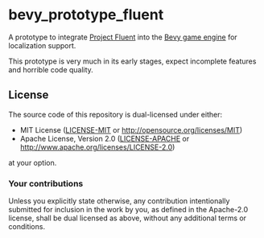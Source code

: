 # bevy_prototype_fluent

A prototype to integrate [Project Fluent](https://projectfluent.org/) into the [Bevy game engine](https://bevyengine.org/)
for localization support.

This prototype is very much in its early stages, expect incomplete features and horrible code quality.

## License

The source code of this repository is dual-licensed under either:

- MIT License ([LICENSE-MIT](LICENSE-MIT) or <http://opensource.org/licenses/MIT>)
- Apache License, Version 2.0 ([LICENSE-APACHE](LICENSE-APACHE) or <http://www.apache.org/licenses/LICENSE-2.0>)

at your option.

### Your contributions

Unless you explicitly state otherwise, any contribution intentionally submitted for inclusion in the work by you, as defined in the Apache-2.0 license, shall be dual licensed as above, without any additional terms or conditions.
